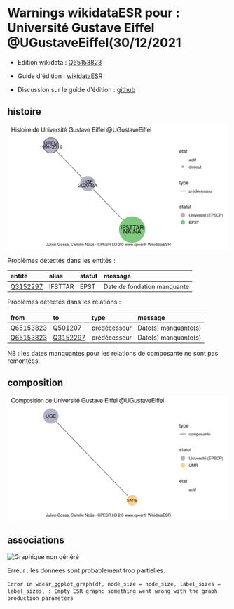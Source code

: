 Warnings wikidataESR pour : Université Gustave Eiffel @UGustaveEiffel(30/12/2021
================

- Edition wikidata : [Q65153823](https://www.wikidata.org/wiki/Q65153823)
- Guide d'édition : [wikidataESR](https://github.com/cpesr/wikidataESR/)

- Discussion sur le guide d'édition : [github](https://github.com/cpesr/wikidataESR/issues)



## histoire 

![Graphique non généré](Q65153823-histoire.png) 

Problèmes détectés dans les entités :

|entité                                             |alias   |statut |message                     |
|:--------------------------------------------------|:-------|:------|:---------------------------|
|[Q3152297](https://www.wikidata.org/wiki/Q3152297) |IFSTTAR |EPST   |Date de fondation manquante |

Problèmes détectés dans les relations :

|from                                                 |to                                                 |type         |message              |
|:----------------------------------------------------|:--------------------------------------------------|:------------|:--------------------|
|[Q65153823](https://www.wikidata.org/wiki/Q65153823) |[Q501207](https://www.wikidata.org/wiki/Q501207)   |prédécesseur |Date(s) manquante(s) |
|[Q65153823](https://www.wikidata.org/wiki/Q65153823) |[Q3152297](https://www.wikidata.org/wiki/Q3152297) |prédécesseur |Date(s) manquante(s) |

NB : les dates manquantes pour les relations de composante ne sont pas remontées. 



## composition 

![Graphique non généré](Q65153823-composition.png) 

 



## associations 

![Graphique non généré](Q65153823-associations.png) 

 


Erreur : les données sont probablement trop partielles.
```
Error in wdesr_ggplot_graph(df, node_size = node_size, label_sizes = label_sizes, : Empty ESR graph: something went wrong with the graph production parameters

``` 

